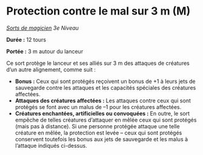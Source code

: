 # Protection contre le mal sur 3 m (M)


*[Sorts de magicien](../Sorts_de_magicien.md) 3e Niveau*

**Durée :** 12 tours

**Portée :** 3 m autour du lanceur

Ce sort protège le lanceur et ses alliés sur 3 m des attaques de
créatures d’un autre alignement, comme suit :

  - **Bonus :** Ceux qui sont protégés reçoivent un bonus de +1 à leurs
    jets de sauvegarde contre les attaques et les capacités spéciales
    des créatures affectées.
  - **Attaques des créatures affectées :** Les attaques contre ceux qui
    sont protégés se font avec un malus de –1 pour les créatures
    affectées.
  - **Créatures enchantées, artificielles ou convoquées :** En outre, le
    sort empêche de telles créatures d’attaquer en mêlée ceux qui sont
    protégés (mais pas à distance). Si une personne protégée attaque une
    telle créature en mêlée, la protection est levée – ceux qui sont
    protégés conservent toutefois les bonus aux jets de sauvegarde et
    les malus à l’attaque indiqués ci-dessus.